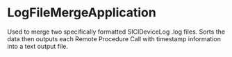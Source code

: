 # LogFileMergeApplication
Used to merge two specifically formatted SICIDeviceLog .log files. Sorts the data then outputs each Remote Procedure Call with timestamp information into a text output file. 
